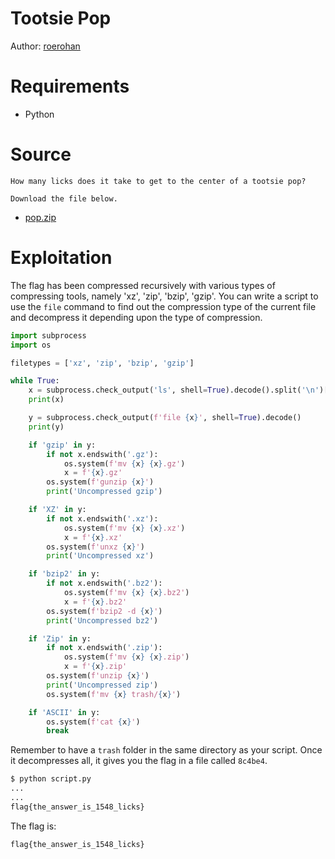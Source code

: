 # Tootsie Pop

Author: [roerohan](https://github.com/roerohan)

# Requirements

- Python

# Source

```
How many licks does it take to get to the center of a tootsie pop?

Download the file below.
```

- [pop.zip](./pop.zip)

# Exploitation

The flag has been compressed recursively with various types of compressing tools, namely 'xz', 'zip', 'bzip', 'gzip'. You can write a script to use the `file` command to find out the compression type of the current file and decompress it depending upon the type of compression.

```python
import subprocess
import os

filetypes = ['xz', 'zip', 'bzip', 'gzip']

while True:
    x = subprocess.check_output('ls', shell=True).decode().split('\n')[0]
    print(x)

    y = subprocess.check_output(f'file {x}', shell=True).decode()
    print(y)

    if 'gzip' in y:
        if not x.endswith('.gz'):
            os.system(f'mv {x} {x}.gz')
            x = f'{x}.gz'
        os.system(f'gunzip {x}')
        print('Uncompressed gzip')

    if 'XZ' in y:
        if not x.endswith('.xz'):
            os.system(f'mv {x} {x}.xz')
            x = f'{x}.xz'
        os.system(f'unxz {x}')
        print('Uncompressed xz')

    if 'bzip2' in y:
        if not x.endswith('.bz2'):
            os.system(f'mv {x} {x}.bz2')
            x = f'{x}.bz2'
        os.system(f'bzip2 -d {x}')
        print('Uncompressed bz2')

    if 'Zip' in y:
        if not x.endswith('.zip'):
            os.system(f'mv {x} {x}.zip')
            x = f'{x}.zip'
        os.system(f'unzip {x}')
        print('Uncompressed zip')
        os.system(f'mv {x} trash/{x}')

    if 'ASCII' in y:
        os.system(f'cat {x}')
        break
```

Remember to have a `trash` folder in the same directory as your script. Once it decompresses all, it gives you the flag in a file called `8c4be4`.

```bash
$ python script.py
...
...
flag{the_answer_is_1548_licks}
```


The flag is:

```
flag{the_answer_is_1548_licks}
```